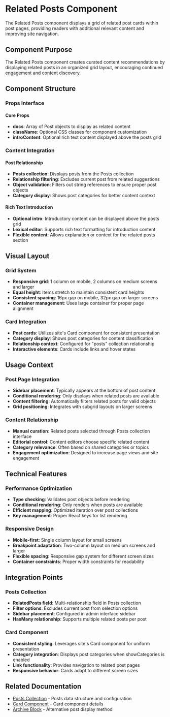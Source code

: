 # Related Posts Component

The Related Posts component displays a grid of related post cards within post pages, providing readers with additional relevant content and improving site navigation.

## Component Purpose

The Related Posts component creates curated content recommendations by displaying related posts in an organized grid layout, encouraging continued engagement and content discovery.

## Component Structure

### Props Interface

#### Core Props
- **docs**: Array of Post objects to display as related content
- **className**: Optional CSS classes for component customization
- **introContent**: Optional rich text content displayed above the posts grid

### Content Integration

#### Post Relationship
- **Posts collection**: Displays posts from the Posts collection
- **Relationship filtering**: Excludes current post from related suggestions
- **Object validation**: Filters out string references to ensure proper post objects
- **Category display**: Shows post categories for better content context

#### Rich Text Introduction
- **Optional intro**: Introductory content can be displayed above the posts grid
- **Lexical editor**: Supports rich text formatting for introduction content
- **Flexible content**: Allows explanation or context for the related posts section

## Visual Layout

### Grid System
- **Responsive grid**: 1 column on mobile, 2 columns on medium screens and larger
- **Equal height**: Items stretch to maintain consistent card heights
- **Consistent spacing**: 16px gap on mobile, 32px gap on larger screens
- **Container management**: Uses large container for proper page alignment

### Card Integration
- **Post cards**: Utilizes site's Card component for consistent presentation
- **Category display**: Shows post categories for content classification
- **Relationship context**: Configured for "posts" collection relationship
- **Interactive elements**: Cards include links and hover states

## Usage Context

### Post Page Integration
- **Sidebar placement**: Typically appears at the bottom of post content
- **Conditional rendering**: Only displays when related posts are available
- **Content filtering**: Automatically filters related posts for valid objects
- **Grid positioning**: Integrates with subgrid layouts on larger screens

### Content Relationship
- **Manual curation**: Related posts selected through Posts collection interface
- **Editorial control**: Content editors choose specific related content
- **Category relevance**: Often based on shared categories or topics
- **Engagement optimization**: Designed to increase page views and site engagement

## Technical Features

### Performance Optimization
- **Type checking**: Validates post objects before rendering
- **Conditional rendering**: Only renders when posts are available
- **Efficient mapping**: Optimized iteration over post collections
- **Key management**: Proper React keys for list rendering

### Responsive Design
- **Mobile-first**: Single column layout for small screens
- **Breakpoint adaptation**: Two-column layout on medium screens and larger
- **Flexible spacing**: Responsive gap system for different screen sizes
- **Container constraints**: Proper width constraints for readability

## Integration Points

### Posts Collection
- **RelatedPosts field**: Multi-relationship field in Posts collection
- **Filter options**: Excludes current post from selection options
- **Sidebar placement**: Configured in admin interface sidebar
- **HasMany relationship**: Supports multiple related posts per post

### Card Component
- **Consistent styling**: Leverages site's Card component for uniform presentation
- **Category integration**: Displays post categories when showCategories is enabled
- **Link functionality**: Provides navigation to related post pages
- **Responsive behavior**: Cards adapt to different screen sizes

## Related Documentation

- [Posts Collection](../collections/posts.md) - Posts data structure and configuration
- [Card Component](../components/card.md) - Card component details
- [Archive Block](./archive-block.md) - Alternative post display method
